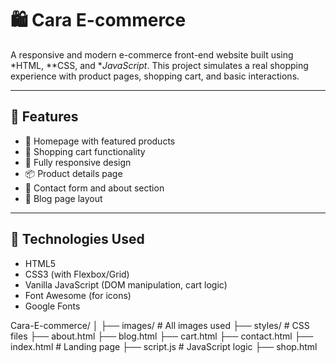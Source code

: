 # 🛍 Cara E-commerce

A responsive and modern e-commerce front-end website built using *HTML, **CSS, and **JavaScript*. This project simulates a real shopping experience with product pages, shopping cart, and basic interactions.

---

## 🚀 Features

- 🧾 Homepage with featured products
- 🛒 Shopping cart functionality
- 📱 Fully responsive design
- 📦 Product details page
- 📨 Contact form and about section
- 📝 Blog page layout

---

## 🔧 Technologies Used

- HTML5
- CSS3 (with Flexbox/Grid)
- Vanilla JavaScript (DOM manipulation, cart logic)
- Font Awesome (for icons)
- Google Fonts

Cara-E-commerce/
│
├── images/             # All images used
├── styles/             # CSS files
├── about.html
├── blog.html
├── cart.html
├── contact.html
├── index.html          # Landing page
├── script.js           # JavaScript logic
├── shop.html


